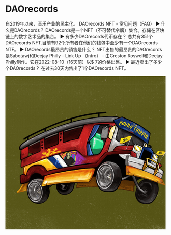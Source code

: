 # DAOrecords

自2019年以来，音乐产业的民主化。
DAOrecords NFT - 常见问题（FAQ）
▶ 什么是DAOrecords？
DAOrecords是一个NFT（不可替代令牌）集合。存储在区块链上的数字艺术品的集合。
▶ 有多少DAOrecords代币存在？
总共有351个DAOrecords NFT.目前有92个所有者在他们的钱包中至少有一个DAOrecords NTF。
▶ DAOrecords最昂贵的销售是什么？
NFT出售的最昂贵的DAOrecords是Sabotawj和Deejay Philly - Link Up （Intro） - 由Creston Roswell和Deejay Philly制作。它在2022-08-10（16天前）以$ 7的价格出售。
▶ 最近卖出了多少个DAOrecords？
在过去30天内售出了1个DAOrecords NFT。

![nft](微信截图_20220825202507.png)
